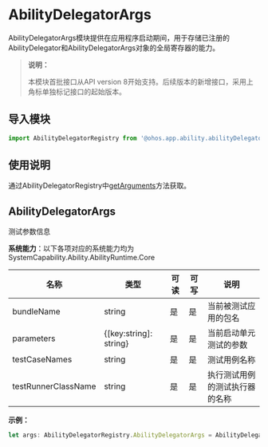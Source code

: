# AbilityDelegatorArgs

AbilityDelegatorArgs模块提供在应用程序启动期间，用于存储已注册的AbilityDelegator和AbilityDelegatorArgs对象的全局寄存器的能力。

> **说明：**
> 
> 本模块首批接口从API version 8开始支持。后续版本的新增接口，采用上角标单独标记接口的起始版本。 

## 导入模块

```ts
import AbilityDelegatorRegistry from '@ohos.app.ability.abilityDelegatorRegistry';
```

## 使用说明

通过AbilityDelegatorRegistry中[getArguments](js-apis-app-ability-abilityDelegatorRegistry.md#abilitydelegatorregistrygetarguments)方法获取。

## AbilityDelegatorArgs

测试参数信息

**系统能力**：以下各项对应的系统能力均为SystemCapability.Ability.AbilityRuntime.Core

| 名称                | 类型                   | 可读 | 可写 | 说明                                                         |
| ------------------- | ---------------------- | ---- | ---- | ------------------------------------------------------------ |
| bundleName          | string                 | 是   | 是   | 当前被测试应用的包名 |
| parameters          | {[key:string]: string} | 是   | 是   | 当前启动单元测试的参数 |
| testCaseNames       | string                 | 是   | 是   | 测试用例名称 |
| testRunnerClassName | string                 | 是   | 是   | 执行测试用例的测试执行器的名称 |

**示例：**

```ts
let args: AbilityDelegatorRegistry.AbilityDelegatorArgs = AbilityDelegatorRegistry.getArguments();
```
